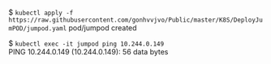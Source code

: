 $ `kubectl apply -f https://raw.githubusercontent.com/gonhvvjvo/Public/master/K8S/DeployJumPOD/jumpod.yaml`
pod/jumpod created  

$ `kubectl exec -it jumpod ping 10.244.0.149`  
PING 10.244.0.149 (10.244.0.149): 56 data bytes  
